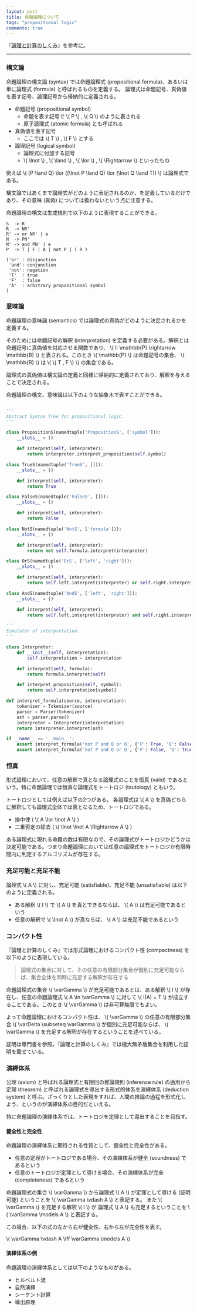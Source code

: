 ```yaml
---
layout: post
title: 命題論理について
tags: "propositional logic"
comments: true
---
```


『[論理と計算のしくみ][1]』を参考に。

---

### 構文論

命題論理の構文論 (syntax) では命題論理式 (propositional formula)、あるいは単に論理式 (formula) と呼ばれるものを定義する。
論理式は命題記号、真偽値を表す記号、論理記号から帰納的に定義される。

- 命題記号 (propositional symbol)
  - 命題を表す記号で \\( P \\) , \\( Q \\) のように表される
  - 原子論理式 (atomic formula) とも呼ばれる
- 真偽値を表す記号
  - ここでは \\( T \\) , \\( F \\) とする
- 論理記号 (logical symbol)
  - 論理式に付加する記号
  - \\( \\lnot \\) , \\( \\land \\) , \\( \\lor \\) , \\( \\Rightarrow \\) といったもの

例えば \\( (P \\land Q) \\lor ((\\lnot P \\land Q) \\lor (\\lnot Q \\land T)) \\) は論理式である。

構文論ではあくまで論理式がどのように表記されるのか、を定義しているだけであり、その意味 (真偽) については扱わないという点に注意する。

命題論理の構文は生成規則で以下のように表現することができる。

```
S  -> R
R  -> NR'
R' -> or NR' | e
N  -> PN'
N' -> and PN' | e
P  -> T | F | A | not P | ( R )

('or' : disjunction 
 'and': conjunction
 'not': negation
 'T'  : true
 'F'  : false
 'A'  : arbitrary propositional symbol
)
```

### 意味論

命題論理の意味論 (semantics) では論理式の真偽がどのように決定されるかを定義する。

そのためには命題記号の解釈 (interpretation) を定義する必要がある。解釈とは命題記号に真偽値を対応させる関数であり、 \\( I: \\mathbb{P} \\rightarrow \\mathbb{B} \\) と表される。このとき \\( \\mathbb{P} \\) は命題記号の集合、 \\( \\mathbb{B} \\) は \\( \\{ T , F \\} \\) の集合である。

論理式の真偽値は構文論の定義と同様に帰納的に定義されており、解釈を与えることで決定される。

命題論理の構文、意味論は以下のような抽象木で表すことができる。

```python

'''
Abstract Syntax Tree for propositional logic.
'''

class PropositionS(namedtuple('PropositionS', ['symbol'])):
    __slots__ = ()

    def interpret(self, interpreter):
        return interpreter.interpret_proposition(self.symbol)

class TrueS(namedtuple('TrueS', [])):
    __slots__ = ()

    def interpret(self, interpreter):
        return True

class FalseS(namedtuple('FalseS', [])):
    __slots__ = ()

    def interpret(self, interpreter):
        return False

class NotS(namedtuple('NotS', ['formula'])):
    __slots__ = ()

    def interpret(self, interpreter):
        return not self.formula.interpret(interpreter)

class OrS(namedtuple('OrS', ['left', 'right'])):
    __slots__ = ()

    def interpret(self, interpreter):
        return self.left.interpret(interpreter) or self.right.interpret(interpreter)

class AndS(namedtuple('AndS', ['left', 'right'])):
    __slots__ = ()

    def interpret(self, interpreter):
        return self.left.interpret(interpreter) and self.right.interpret(interpreter)

'''
Simulator of interpretation.
'''

class Interpreter:
    def __init__(self, interpretation):
        self.interpretation = interpretation

    def interpret(self, formula):
        return formula.interpret(self)

    def interpret_proposition(self, symbol):
        return self.interpretation[symbol]

def interpret_formula(source, interpretation):
    tokenizer = Tokenizer(source)
    parser = Parser(tokenizer)
    ast = parser.parse()
    interpreter = Interpreter(interpretation)
    return interpreter.interpret(ast)

if __name__ == '__main__':
    assert interpret_formula('not P and Q or Q', {'P': True, 'Q': False}) == False
    assert interpret_formula('not P and Q or Q', {'P': False, 'Q': True}) == True
```

### 恒真

形式論理において、任意の解釈で真となる論理式のことを恒真 (valid) であるという。特に命題論理では恒真な論理式をトートロジ (tautology) ともいう。

トートロジとしては例えば以下の2つがある。 各論理式は \\( A \\) を真偽どちらに解釈しても論理式全体では真となるため、トートロジである。

- 排中律 ( \\( A \\lor \\lnot A \\) )
- 二重否定の除去 ( \\( \\lnot \\lnot A \\Rightarrow A \\) )

ある論理式に現れる命題の数は有限なので、その論理式がトートロジかどうかは決定可能である。つまり命題論理においては任意の論理式をトートロジか有限時間内に判定するアルゴリズムが存在する。

### 充足可能と充足不能

論理式 \\( A \\) に対し、充足可能 (satisfiable)、充足不能 (unsatisfiable) は以下のように定義される。

- ある解釈 \\( I \\) で \\( A \\) を真とできるならば、 \\( A \\) は充足可能であるという
- 任意の解釈で \\( \\lnot A \\) が真ならば、 \\( A \\) は充足不能であるという

### コンパクト性

『論理と計算のしくみ』では形式論理におけるコンパクト性 (compactness) を以下のように表現している。

> 論理式の集合に対して、その任意の有限部分集合が個別に充足可能ならば、集合全体を同時に充足する解釈が存在する

命題論理式の集合 \\( \\varGamma \\) が充足可能であるとは、ある解釈 \\( I \\) が存在し、任意の命題論理式 \\( A \\in \\varGamma \\) に対して \\( I(A) = T \\) が成立することである。このとき \\( \\varGamma \\) は非可算無限でもよい。

よって命題論理におけるコンパクト性は、 \\( \\varGamma \\) の任意の有限部分集合 \\( \\varDelta \\subseteq \\varGamma \\) が個別に充足可能ならば、 \\( \\varGamma \\) を充足する解釈が存在するということを述べている。

証明は専門書を参照。『論理と計算のしくみ』では極大無矛盾集合を利用した証明を載せている。

### 演繹体系

公理 (axiom) と呼ばれる論理式と有限回の推論規則 (inference rule) の適用から定理 (theorem) と呼ばれる論理式を導出する形式的体系を演繹体系 (deduction system) と呼ぶ。ざっくりとした表現をすれば、人間の推論の過程を形式化しよう、というのが演繹体系の目的だといえる。

特に命題論理の演繹体系では、トートロジを定理として導出することを目指す。

#### 健全性と完全性

命題論理の演繹体系に期待される性質として、健全性と完全性がある。

- 任意の定理がトートロジである場合、その演繹体系が健全 (soundness) であるという
- 任意のトートロジが定理として導ける場合、その演繹体系が完全 (completeness) であるという

命題論理式の集合 \\( \\varGamma \\) から論理式 \\( A \\) が定理として導ける (証明可能) ということを \\( \\varGamma \\vdash A \\) と表記する。
また \\( \\varGamma \\) を充足する解釈 \\( I \\) が 論理式 \\( A \\) も充足するということを \\( \\varGamma \\models A \\) と表記する。

この場合、以下の式の左から右が健全性、右から左が完全性を表す。

\\( \\varGamma \\vdash A \\iff \\varGamma \\models A \\)

#### 演繹体系の例

命題論理の演繹体系としては以下のようなものがある。

- ヒルベルト流
- 自然演繹
- シーケント計算
- 導出原理

[1]: https://www.amazon.co.jp/%E8%AB%96%E7%90%86%E3%81%A8%E8%A8%88%E7%AE%97%E3%81%AE%E3%81%97%E3%81%8F%E3%81%BF-%E5%B2%A9%E6%B3%A2%E3%82%AA%E3%83%B3%E3%83%87%E3%83%9E%E3%83%B3%E3%83%89%E3%83%96%E3%83%83%E3%82%AF%E3%82%B9-%E8%90%A9%E8%B0%B7-%E6%98%8C%E5%B7%B1/dp/4007305803/ref=dp_ob_title_bk
